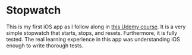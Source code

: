 Stopwatch
=========

This is my first iOS app as I follow along in [this Udemy course](
  https://www.udemy.com/complete-ios-developer-course/?dtcode=QgCngwE2HrCM
). It is a very simple stopwatch that starts, stops, and resets. Furthermore,
it is fully tested. The real learning experience in this app was understanding
iOS enough to write thorough tests.
